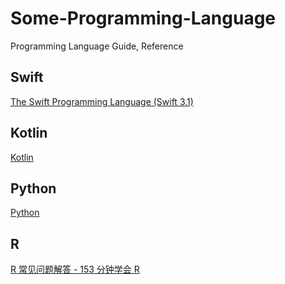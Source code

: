 # Some-Programming-Language
Programming Language Guide, Reference

## Swift
[The Swift Programming Language (Swift 3.1)](https://developer.apple.com/library/content/documentation/Swift/Conceptual/Swift_Programming_Language/index.html#//apple_ref/doc/uid/TP40014097-CH3-ID0)

## Kotlin
[Kotlin](https://kotlinlang.org/)

## Python
[Python](https://www.python.org/)

## R
[R 常见问题解答 - 153 分钟学会 R](https://cran.r-project.org/doc/contrib/Liu-FAQ.pdf)




